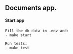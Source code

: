 ## Documents app.
#### Start app

```
Fill the db data in .env and:
- make start

Run tests:
- make test
```
